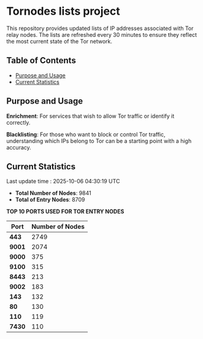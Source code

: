 # Tornodes lists project

This repository provides updated lists of IP addresses associated with Tor relay nodes. The lists are refreshed every 30 minutes to ensure they reflect the most current state of the Tor network.

## Table of Contents

- [Purpose and Usage](#purpose-and-usage)
- [Current Statistics](#current-statistics)


## Purpose and Usage

**Enrichment**: For services that wish to allow Tor traffic or identify it correctly.

**Blacklisting**: For those who want to block or control Tor traffic, understanding which IPs belong to Tor can be a starting point with a high accuracy.

## Current Statistics

Last update time : 2025-10-06 04:30:19 UTC

- **Total Number of Nodes**: 9841
- **Total of Entry Nodes**: 8709

**TOP 10 PORTS USED FOR TOR ENTRY NODES**

| **Port** | **Number of Nodes** |
|------|-----------------|
| **443**   | 2749  |
| **9001**   | 2074  |
| **9000**   | 375  |
| **9100**   | 315  |
| **8443**   | 213  |
| **9002**   | 183  |
| **143**   | 132  |
| **80**   | 130  |
| **110**   | 119  |
| **7430**   | 110  |

